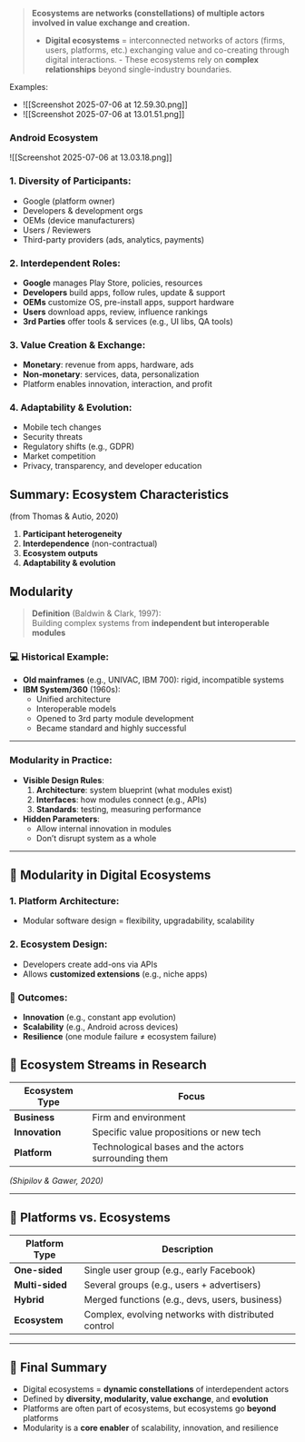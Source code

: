 >**Ecosystems are networks (constellations) of multiple actors involved in value exchange and creation.**
> - **Digital ecosystems** = interconnected networks of actors (firms, users, platforms, etc.) exchanging value and co-creating through digital interactions.
	- These ecosystems rely on **complex relationships** beyond single-industry boundaries.

Examples:
- ![[Screenshot 2025-07-06 at 12.59.30.png]]
- ![[Screenshot 2025-07-06 at 13.01.51.png]]

### Android Ecosystem
![[Screenshot 2025-07-06 at 13.03.18.png]]

### 1. **Diversity of Participants**:
- Google (platform owner)
- Developers & development orgs
- OEMs (device manufacturers)
- Users / Reviewers
- Third-party providers (ads, analytics, payments)
### 2. **Interdependent Roles**:
- **Google** manages Play Store, policies, resources
- **Developers** build apps, follow rules, update & support
- **OEMs** customize OS, pre-install apps, support hardware
- **Users** download apps, review, influence rankings
- **3rd Parties** offer tools & services (e.g., UI libs, QA tools)
### 3. **Value Creation & Exchange**:
- **Monetary**: revenue from apps, hardware, ads
- **Non-monetary**: services, data, personalization
- Platform enables innovation, interaction, and profit
### 4. **Adaptability & Evolution**:
- Mobile tech changes
- Security threats
- Regulatory shifts (e.g., GDPR)
- Market competition
- Privacy, transparency, and developer education

## Summary: Ecosystem Characteristics
(from Thomas & Autio, 2020)
1. **Participant heterogeneity**
2. **Interdependence** (non-contractual)
3. **Ecosystem outputs**
4. **Adaptability & evolution**


## Modularity
> **Definition** (Baldwin & Clark, 1997):  
> Building complex systems from **independent but interoperable modules**
### 💻 Historical Example:
- **Old mainframes** (e.g., UNIVAC, IBM 700): rigid, incompatible systems
- **IBM System/360** (1960s):
    - Unified architecture
    - Interoperable models
    - Opened to 3rd party module development
    - Became standard and highly successful

---
### Modularity in Practice:
- **Visible Design Rules**:
    1. **Architecture**: system blueprint (what modules exist)
    2. **Interfaces**: how modules connect (e.g., APIs)
    3. **Standards**: testing, measuring performance
- **Hidden Parameters**:
    - Allow internal innovation in modules
    - Don’t disrupt system as a whole

---
## 🧩 Modularity in Digital Ecosystems
### 1. **Platform Architecture**:
- Modular software design = flexibility, upgradability, scalability
### 2. **Ecosystem Design**:
- Developers create add-ons via APIs
- Allows **customized extensions** (e.g., niche apps)
### 🌟 Outcomes:
- **Innovation** (e.g., constant app evolution)
- **Scalability** (e.g., Android across devices)
- **Resilience** (one module failure ≠ ecosystem failure)

## 🔬 Ecosystem Streams in Research

|Ecosystem Type|Focus|
|---|---|
|**Business**|Firm and environment|
|**Innovation**|Specific value propositions or new tech|
|**Platform**|Technological bases and the actors surrounding them|

_(Shipilov & Gawer, 2020)_

---
## 🔗 Platforms vs. Ecosystems

|Platform Type|Description|
|---|---|
|**One-sided**|Single user group (e.g., early Facebook)|
|**Multi-sided**|Several groups (e.g., users + advertisers)|
|**Hybrid**|Merged functions (e.g., devs, users, business)|
|**Ecosystem**|Complex, evolving networks with distributed control|

---
## 📌 Final Summary
- Digital ecosystems = **dynamic constellations** of interdependent actors
- Defined by **diversity, modularity, value exchange**, and **evolution**
- Platforms are often part of ecosystems, but ecosystems go **beyond** platforms
- Modularity is a **core enabler** of scalability, innovation, and resilience